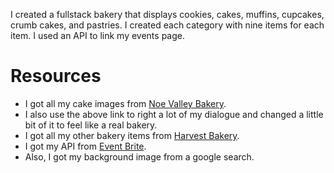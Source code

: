 I created a fullstack bakery that displays cookies, cakes, muffins, cupcakes, crumb cakes, and pastries.  I created each category with nine items for each item.  I used an API to link my events page.

# Resources
- I got all my cake images from [Noe Valley Bakery](https://noevalleybakery.com/).
- I also use the above link to right a lot of my dialogue and changed a little bit of it to feel like a real bakery.
- I got all my other bakery items from [Harvest Bakery](http://harvestbakery.com/).
- I got my API from [Event Brite](https://www.eventbrite.com/u/175066008455/).
- Also, I got my background image from a google search.